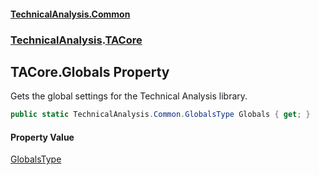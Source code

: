 #### [TechnicalAnalysis.Common](Atypical.TechnicalAnalysis.Common.md 'Atypical.TechnicalAnalysis.Common')
### [TechnicalAnalysis](Atypical.TechnicalAnalysis.Common.md#TechnicalAnalysis 'TechnicalAnalysis').[TACore](TACore.md 'TechnicalAnalysis.TACore')

## TACore.Globals Property

Gets the global settings for the Technical Analysis library.

```csharp
public static TechnicalAnalysis.Common.GlobalsType Globals { get; }
```

#### Property Value
[GlobalsType](GlobalsType.md 'TechnicalAnalysis.Common.GlobalsType')